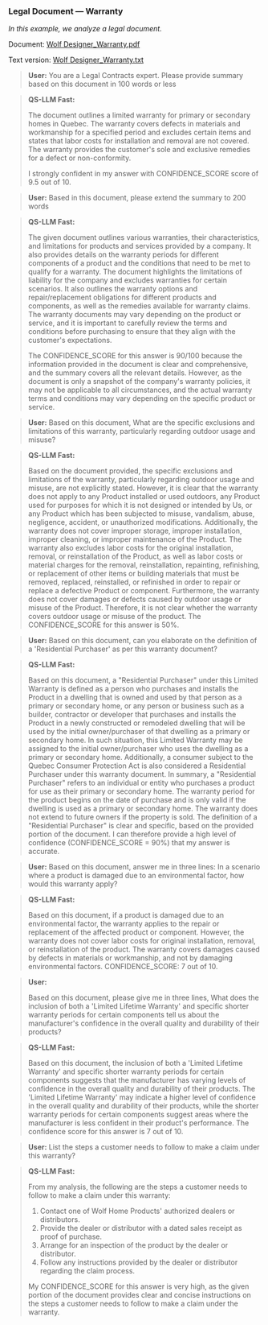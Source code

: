 ### Legal Document — Warranty

*In this example, we analyze a legal document.* 

Document: [Wolf Designer_Warranty.pdf](/docs/Wolf%20Designer_Warranty.pdf)

Text version: [Wolf Designer_Warranty.txt](/docs/Wolf%20Designer_Warranty.txt)

>**User:** You are a Legal Contracts expert. Please provide summary based on this document in 100 words or less

>**QS-LLM Fast:**
>
>The document outlines a limited warranty for primary  or secondary homes in Quebec. The warranty covers defects in materials and workmanship for a specified period and excludes certain items and states that labor costs for installation and removal are not covered. The warranty provides the customer's sole and exclusive remedies for a defect or non-conformity.
>
>I strongly confident in my answer with CONFIDENCE_SCORE score of 9.5 out of 10.

>**User:** Based in this document, please extend the summary to 200 words

>**QS-LLM Fast:**
>
>The given document outlines various warranties,
>their characteristics, and limitations for products and services provided by a company. It also provides details on the warranty periods for different components of a product and the conditions that need to be met to qualify for a warranty. The document highlights the limitations of liability for the company and excludes warranties for certain scenarios. It also outlines the warranty options and repair/replacement obligations for different products and components, as well as the remedies available for warranty claims. The warranty documents may vary depending on the product or service, and it is important to carefully review the terms and conditions before purchasing to ensure that they align with the customer's expectations.
>
>The CONFIDENCE_SCORE for this answer is 90/100 because the information provided in the document is clear and comprehensive, and the summary covers all the relevant details. However, as the document is only a snapshot of the company's warranty policies, it may not be applicable to all circumstances, and the actual warranty terms and conditions may vary depending on the specific product or service.

>**User:** Based on this document, What are the specific exclusions and limitations of this warranty, particularly regarding outdoor usage and misuse?

>**QS-LLM Fast:**
>
>Based on the document provided, the specific exclusions and limitations of the warranty, particularly regarding outdoor usage and misuse, are not explicitly stated. However, it is clear that the warranty does not apply to any Product installed or used outdoors, any Product used for purposes for which it is not designed or intended by Us, or any Product which has been subjected to misuse, vandalism, abuse, negligence, accident, or unauthorized modifications. Additionally, the warranty does not cover improper storage, improper installation, improper cleaning, or improper maintenance of the Product. The warranty also excludes labor costs for the original installation, removal, or reinstallation of the Product, as well as labor costs or material charges for the removal, reinstallation, repainting, refinishing, or replacement of other items or building materials that must be removed, replaced, reinstalled, or refinished in order to repair or replace a defective Product or component. Furthermore, the warranty does not cover damages or defects caused by outdoor usage or misuse of the Product. Therefore, it is not clear whether the warranty covers outdoor usage or misuse of the product. The CONFIDENCE_SCORE for this answer is 50%.

>**User:** Based on this document, can you elaborate on the definition of a 'Residential Purchaser' as per this warranty document?

>**QS-LLM Fast:** 
>
>Based on this document, a "Residential Purchaser" under this Limited Warranty is defined as a person who purchases and installs the Product in a dwelling that is owned and used by that person as a primary or secondary home, or any person or business such as a builder, contractor or developer that purchases and installs the Product in a newly constructed or remodeled dwelling that will be used by the initial owner/purchaser of that dwelling as a primary or secondary home. In such situation, this Limited Warranty may be assigned to the initial owner/purchaser who uses the dwelling as a primary or secondary home. Additionally, a consumer subject to the Quebec Consumer Protection Act is also considered a Residential Purchaser under this warranty document. In summary, a "Residential Purchaser" refers to an individual or entity who purchases a product for use as their primary or secondary home. The warranty period for the product begins on the date of purchase and is only valid if the dwelling is used as a primary or secondary home. The warranty does not extend to future owners if the property is sold. The definition of a "Residential Purchaser" is clear and specific, based on the provided portion of the document. I can therefore provide a high level of confidence (CONFIDENCE_SCORE = 90%) that my answer is accurate.

>**User:** Based on this document, answer me in three lines: In a scenario where a product is damaged due to an environmental factor, how would this warranty apply?

>**QS-LLM Fast:**
>
>Based on this document, if a product is damaged due to an environmental factor, the warranty applies to the repair or replacement of the affected product or component. However, the warranty does not cover labor costs for original installation, removal, or reinstallation of the product. The warranty covers damages caused by defects in materials or workmanship, and not by damaging environmental factors. CONFIDENCE_SCORE: 7 out of 10.

>**User:** 
>
>Based on this document, please give me in three lines, What does the inclusion of both a 'Limited Lifetime Warranty' and specific shorter warranty periods for certain components tell us about the manufacturer's confidence in the overall quality and durability of their products?

>**QS-LLM Fast:**
>
>Based on this document, the inclusion of both a 'Limited Lifetime Warranty' and specific shorter warranty periods for certain components suggests that the manufacturer has varying levels of confidence in the overall quality and durability of their products. The 'Limited Lifetime Warranty' may indicate a higher level of confidence in the overall quality and durability of their products, while the shorter warranty periods for certain components suggest areas where the manufacturer is less confident in their product's performance. The confidence score for this answer is 7 out of 10.

>**User:** List the steps a customer needs to follow to make a claim under this warranty?

>**QS-LLM Fast:** 
>
>From my analysis, the following are the steps a customer needs to follow to make a claim under this warranty:
>
>1. Contact one of Wolf Home Products' authorized dealers or distributors.
>2. Provide the dealer or distributor with a dated sales receipt as proof of purchase.
>3. Arrange for an inspection of the product by the dealer or distributor.
>4. Follow any instructions provided by the dealer or distributor regarding the claim process.
>
>My CONFIDENCE_SCORE for this answer is very high, as the given portion of the document provides clear and concise instructions on the steps a customer needs to follow to make a claim under the warranty.